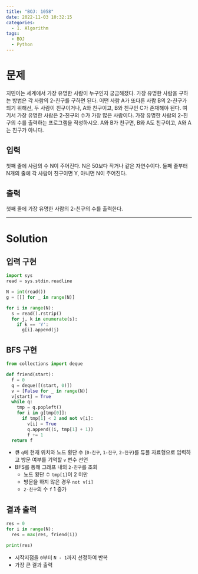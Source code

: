 ```yaml
---
title: "BOJ: 1058"
date: 2022-11-03 10:32:15
categories:
  - 1. Algorithm
tags:
  - BOJ
  - Python
---
```


# 문제

지민이는 세계에서 가장 유명한 사람이 누구인지 궁금해졌다. 가장 유명한 사람을 구하는 방법은 각 사람의 2-친구를 구하면 된다. 어떤 사람 A가 또다른 사람 B의 2-친구가 되기 위해선, 두 사람이 친구이거나, A와 친구이고, B와 친구인 C가 존재해야 된다. 여기서 가장 유명한 사람은 2-친구의 수가 가장 많은 사람이다. 가장 유명한 사람의 2-친구의 수를 출력하는 프로그램을 작성하시오.
A와 B가 친구면, B와 A도 친구이고, A와 A는 친구가 아니다.

## 입력

첫째 줄에 사람의 수 N이 주어진다. N은 50보다 작거나 같은 자연수이다. 둘째 줄부터 N개의 줄에 각 사람이 친구이면 Y, 아니면 N이 주어진다.

## 출력

첫째 줄에 가장 유명한 사람의 2-친구의 수를 출력한다.

<!-- More -->

---

# Solution

## 입력 구현

```python
import sys
read = sys.stdin.readline

N = int(read())
g = [[] for _ in range(N)]

for i in range(N):
  s = read().rstrip()
  for j, k in enumerate(s):
    if k == 'Y':
      g[i].append(j)
```

## BFS 구현

```python
from collections import deque

def friend(start):
  f = 0
  q = deque([(start, 0)])
  v = [False for _ in range(N)]
  v[start] = True
  while q:
    tmp = q.popleft()
    for i in g[tmp[0]]:
      if tmp[1] < 2 and not v[i]:
        v[i] = True
        q.append((i, tmp[1] + 1))
        f += 1
  return f
```

- 큐 `q`에 현재 위치와 노드 횡단 수 (`0-친구`, `1-친구`, `2-친구`)를 튜플 자료형으로 입력하고 방문 여부를 기억할 `v` 변수 선언
- BFS를 통해 그래프 내의 `2-친구`를 조회
  - 노드 횡단 수 `tmp[1]`이 2 미만
  - 방문을 하지 않은 경우 `not v[i]`
  - `2-친구`의 수 `f` 1 증가

## 결과 출력

```python
res = 0
for i in range(N):
  res = max(res, friend(i))

print(res)
```

- 시작지점을 `0`부터 `N - 1`까지 선정하여 반복
- 가장 큰 결과 출력
